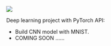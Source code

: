 <img src="Project-with-PyTorch/Images/pytorch.png" >

Deep learning project with PyTorch API:
* Build CNN model with MNIST.
* COMING SOON ......
